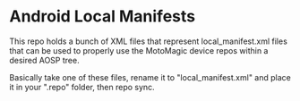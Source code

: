 Android Local Manifests
=======================

This repo holds a bunch of XML files that represent local_manifest.xml files
that can be used to properly use the MotoMagic device repos within a desired
AOSP tree.

Basically take one of these files, rename it to "local_manifest.xml" and
place it in your ".repo" folder, then repo sync.
